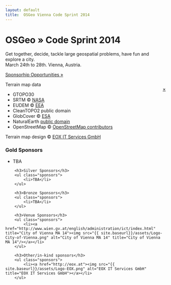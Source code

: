 ```yaml
---
layout: default
title:  OSGeo Vienna Code Sprint 2014
---
```


<div class="jumbotron" style="position: relative;">
    <div id="map" style="position: absolute; top: 0; left: 0; width: 100%; height: 100%;"></div>
    <div class="container" style="z-index: 1000; position: relative; text-shadow: 0 0 0.2em #FFF, 0 0 0.2em #FFF;">
        <h1>OSGeo &raquo; Code Sprint 2014</h1>
        <p>Get together, decide, tackle large geospatial problems, have fun and explore a city.<br />
            March 24th to 28th. Vienna, Austria.</p>
        <p style="margin-top: 1em"><a class="btn btn-primary btn-lg" href="{{ site.baseurl}}/sponsoring.html" style="text-shadow: none;">Sponsorhip Opportunities &raquo;</a></p>
    </div>
    <div id="terrain_attribution">
        <p style="float: right"><a href="#" onclick="toggle(terrain_attribution)">&#215;</a></p>
        <p>Terrain map data</p>
        <ul>
            <li>GTOPO30</li>
            <li>SRTM &copy; <a href='http://nasa.gov'>NASA</a></li>
            <li>EUDEM &copy; <a href='http://www.eea.europa.eu/'>EEA</a></li>
            <li>CleanTOPO2 public domain</li>
            <li>GlobCover &copy; <a href='http://esa.int'>ESA</a></li>
            <li>NaturalEarth <a href='http://www.naturalearthdata.com/about/terms-of-use/'>public domain</a></li>
            <li>OpenStreetMap &copy; <a href='http://www.openstreetmap.org'>OpenStreetMap contributors</a></li>
        </ul>
        <p>Terrain map design &copy; <a href='http://eox.at'>EOX IT Services GmbH</a></p>
    </div>
</div>

<div class="container">
        <h3>Gold Sponsors</h3>
        <ul class="sponsors">
            <li>TBA</li>
        </ul>

        <h3>Silver Sponsors</h3>
        <ul class="sponsors">
            <li>TBA</li>
        </ul>

        <h3>Bronze Sponsors</h3>
        <ul class="sponsors">
            <li>TBA</li>
        </ul>

        <h3>Venue Sponsors</h3>
        <ul class="sponsors">
            <li><a href="http://www.wien.gv.at/english/administration/ict/index.html" title="City of Vienna MA 14"><img src="{{ site.baseurl}}/assets/Logo-City-of-Vienna.png" alt="City of Vienna MA 14" title="City of Vienna MA 14"/></a></li>
        </ul>

        <h3>Other/in-kind sponsors</h3>
        <ul class="sponsors">
            <li><a href="http://eox.at"><img src="{{ site.baseurl}}/assets/Logo-EOX.png" alt="EOX IT Services GmbH" title="EOX IT Services GmbH"></a></li>
        </ul>
</div>

<script src="//maps.eox.at/lib/openlayers/OpenLayers.js"></script>
<script type="text/javascript">
function toggle(e) { e.style.display = (e.style.display == 'block' ? 'none' : 'block'); }

// Some defaults for various map layers
layerDefaults = {
    attribution: '&copy; EOX IT Services GmbH',
    url: [ 'http://a.tiles.maps.eox.at/wmts/','http://b.tiles.maps.eox.at/wmts/','http://c.tiles.maps.eox.at/wmts/','http://d.tiles.maps.eox.at/wmts/','http://e.tiles.maps.eox.at/wmts/' ],
    matrixSet: 'WGS84',
    style: 'default',
    format: 'image/png',
    resolutions: [ 0.70312500000000000000,0.35156250000000000000,0.17578125000000000000,0.08789062500000000000,0.04394531250000000000,0.02197265625000000000,0.01098632812500000000,0.00549316406250000000,0.00274658203125000000,0.00137329101562500000,0.00068664550781250000 ],
    maxExtent: new OpenLayers.Bounds(-180.000000,-90.000000,180.000000,90.000000),
    projection: new OpenLayers.Projection("EPSG:4326"),
    gutter: 0,
    buffer: 0,
    units: 'dd',
    transitionEffect: 'resize',
    isphericalMercator: false,
    isBaseLayer: false,
    wrapDateLine: true,
    zoomOffset: 0
}

var terrain = new OpenLayers.Layer.WMTS(OpenLayers.Util.applyDefaults({ name: 'Terrain', layer: 'globcover', isBaseLayer: true, attribution: "Terrain &copy; <a href='#' onClick='toggle(terrain_attribution)'>Various</a>" }, layerDefaults));
var map = new OpenLayers.Map({ div: 'map', projection: 'EPSG:4326', displayProjection: 'EPSG:4326' })
map.addLayers([ terrain ]);
map.setCenter(new OpenLayers.LonLat(16.3731,48.2083), 10);
</script>
